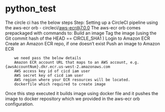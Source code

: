 # python_test
The circle ci has the below steps 
  Step: Setting up a CircleCI pipeline using the aws-ecr orb - circleci/aws-ecr@7.0.0
        The aws-ecr orb comes prepackaged with commands to:
        Build an image
        Tag the image (using the Git commit hash of the HEAD == CIRCLE_SHA1 )
        Login to Amazon ECR
        Create an Amazon ECR repo, if one doesn’t exist
        Push an image to Amazon ECR

        we need pass the below details 
        Amazon ECR account URL that maps to an AWS account, e.g. {awsAccountNum}.dkr.ecr.us-west-2.amazonaws.com
        AWS access key id of cicd iam user
        AWS secret key of cicd iam user
        AWS region where your ECR resources will be located.
        dockerfile which required to create image

Once this step executed it builds image using docker file and it pushes the image to docker repository which we provided in the aws-ecr orb configuration. 



 
